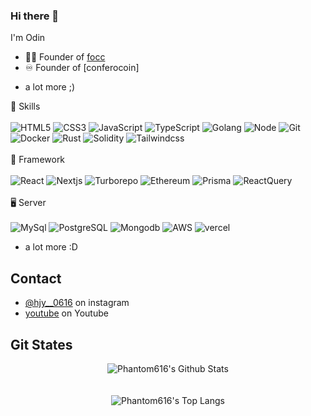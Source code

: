 ### Hi there 👋
I'm Odin

- 👨‍💻 Founder of [focc](https://focc.kr)
- ♾️ Founder of [conferocoin]
+ a lot more ;)

:page_with_curl: Skills
<br><br>
![HTML5](https://img.shields.io/badge/-HTML5-F05032?style=flat&logo=html5&logoColor=ffffff)
![CSS3](https://img.shields.io/badge/-CSS3-007ACC?style=flat&logo=css3)
![JavaScript](https://img.shields.io/badge/-JavaScript-F7DF1E?style=flat&logo=javascript&logoColor=black&labelColor=F7DF1E&color=F7DF1E)
![TypeScript](https://img.shields.io/badge/-TypeScript-007ACC?style=flat&logo=typescript&logoColor=white)
![Golang](https://img.shields.io/badge/-Golang-00ADD8?style=flat&logo=go&logoColor=white)
![Node](https://img.shields.io/badge/-Nodejs-43853d?style=flat&logo=Node.js&logoColor=white)
![Git](https://img.shields.io/badge/-Git-F05032?style=flat&logo=git&logoColor=ffffff)
![Docker](https://img.shields.io/badge/-Docker-46a2f1?style=flat&logo=docker&logoColor=ffffff)
![Rust](https://img.shields.io/badge/-Rust-000000?style=flat&logo=Rust&logoColor=ffffff)
![Solidity](https://img.shields.io/badge/-solidity-363636?style=flat&logo=solidity&logoColor=ffffff)
![Tailwindcss](https://img.shields.io/badge/-tailwindcss-06B6D4?style=flat&logo=tailwindcss&logoColor=ffffff)
<br></br>
🚀 Framework
<br></br>
![React](https://img.shields.io/badge/-React-222222?style=flat&logo=react)
![Nextjs](https://img.shields.io/badge/-Nextjs-000000?style=flat&logo=nextdotjs)
![Turborepo](https://img.shields.io/badge/-Turborepo-EF4444?style=flat&logo=turborepo&logoColor=ffffff)
![Ethereum](https://img.shields.io/badge/-Ethereum-3C3C3D?style=flat&logo=ethereum&logoColor=ffffff)
![Prisma](https://img.shields.io/badge/-Prisma-2D3748?style=flat&logo=prisma&logoColor=ffffff)
![ReactQuery](https://img.shields.io/badge/-ReactQuery-FF4154?style=flat&logo=reactquery&logoColor=ffffff)
<br></br>
🖥️ Server
<br></br>
![MySql](https://img.shields.io/badge/-MySql-4479A1?style=flat&logo=MySql&logoColor=ffffff)
![PostgreSQL](https://img.shields.io/badge/-PostgreSQL-4169E1?style=flat&logo=PostgreSQL&logoColor=ffffff)
![Mongodb](https://img.shields.io/badge/-Mongodb-47A248?style=flat&logo=Mongodb&logoColor=ffffff)
![AWS](https://img.shields.io/badge/-aws-232F3E?style=flat&logo=amazonwebservices&logoColor=ffffff)
![vercel](https://img.shields.io/badge/-vercel-000000?style=flat&logo=vercel&logoColor=ffffff)
+ a lot more :D

## Contact
- [@hjy__0616](https://www.instagram.com/hjy__0616/) on instagram
- [youtube](https://www.youtube.com/@soma_studio_1) on Youtube


## Git States
<div align="center">
  <img align="center" src="https://github-readme-stats.vercel.app/api?username=hjy0616&theme=merko&show_icons=true" alt="Phantom616's Github Stats">
</div>
<br></br>
<div align="center">
    <img align="center" src="https://github-readme-stats.vercel.app/api/top-langs/?username=hjy0616&theme=merko&show_icons=true" alt="Phantom616's Top Langs">
</div>
